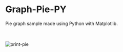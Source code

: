 # Graph-Pie-PY
Pie graph sample made using Python with Matplotlib.<br><br><br>

![print-pie](https://github.com/Pixelikas/Graph-Pie-PY/assets/67108278/1041f1fa-767e-4063-9558-f085cf9cc253)
